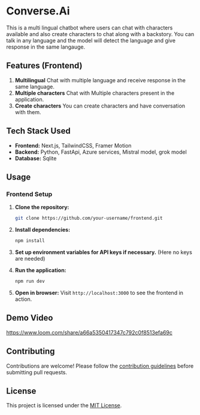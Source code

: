 # Converse.Ai

This is a multi lingual chatbot where users can chat with characters available and also create characters to chat along with a backstory.
You can talk in any language and the model will detect the language and give response in the same langauge.

## Features (Frontend)

1. **Multilingual** Chat with multiple language and receive response in the same language.
2. **Multiple characters** Chat with Multiple characters present in the application.
3. **Create characters** You can create characters and have conversation with them.


## Tech Stack Used
- **Frontend:** Next.js, TailwindCSS, Framer Motion
- **Backend:** Python, FastApi, Azure services, Mistral model, grok model
- **Database:** Sqlite

## Usage

### Frontend Setup
1. **Clone the repository:**
   ```sh
   git clone https://github.com/your-username/frontend.git
   ```

2. **Install dependencies:**
   ```sh
   npm install
   ```

3. **Set up environment variables for API keys if necessary.** (Here no keys are needed)

4. **Run the application:**
   ```sh
   npm run dev
   ```

5. **Open in browser:**
   Visit `http://localhost:3000` to see the frontend in action.

## Demo Video

https://www.loom.com/share/a66a5350417347c792c0f8513efa69c

## Contributing
Contributions are welcome! Please follow the [contribution guidelines](CONTRIBUTING.md) before submitting pull requests.

## License
This project is licensed under the [MIT License](LICENSE).